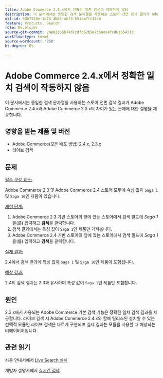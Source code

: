 ```yaml
---
title: Adobe Commerce 2.4.x에서 정확한 일치 검색이 작동하지 않음
description: 이 문서에서는 동일한 검색 문자열을 사용하는 스토어 전면 검색 결과가 Adobe Commerce 2.4.x와 Adobe Commerce 2.3.x의 차이가 있는 문제에 대한 설명을 제공합니다.
exl-id: 0867558e-1d74-4b83-abf3-651ca7fc32cb
feature: Products, Search
role: Developer
source-git-commit: 2aeb2355b74d1cdfc62b5e7c5aa04fcd0a654733
workflow-type: tm+mt
source-wordcount: '258'
ht-degree: 0%

---
```


# Adobe Commerce 2.4.x에서 정확한 일치 검색이 작동하지 않음

이 문서에서는 동일한 검색 문자열을 사용하는 스토어 전면 검색 결과가 Adobe Commerce 2.4.x와 Adobe Commerce 2.3.x의 차이가 있는 문제에 대한 설명을 제공합니다.

## 영향을 받는 제품 및 버전

- Adobe Commerce(모든 배포 방법) 2.4.x, 2.3.x
- 라이브 검색

## 문제

<u>필수 구성 요소:</u>

Adobe Commerce 2.3 및 Adobe Commerce 2.4 스토어 모두에 속성 값이 `Saga 1` 및 `Saga 16`인 제품이 있습니다.

<u>재현 단계:</u>

1. Adobe Commerce 2.3 기반 스토어의 앞에 있는 스토어에서 검색 필드에 *Saga 1*&#x200B;을(를) 입력하고 **검색**&#x200B;을 클릭합니다.
1. 검색 결과에서는 특성 값이 `Saga 1`인 제품만 가져옵니다.
1. Adobe Commerce 2.4 기반 스토어의 앞에 있는 스토어에서 검색 필드에 *Saga 1*&#x200B;을(를) 입력하고 **검색**&#x200B;을 클릭합니다.

<u>실제 결과:</u>

2.4에서 검색 결과에 특성 값이 `Saga 1` 및 `Saga 16`인 제품이 포함됩니다.

<u>예상 결과:</u>

2.4의 검색 결과는 2.3과 유사하며 특성 값이 `Saga 1`인 제품만 포함합니다.

## 원인

2.3.x에서 사용되는 Adobe Commerce 기본 검색 기능은 정확한 일치 검색 결과를 제공합니다. 라이브 검색 시 Adobe Commerce 2.4.x와 함께 릴리스된 설치할 수 있는 선택적 모듈인 라이브 검색은 다르게 구현되며 실제 결과는 모듈을 사용할 때 예상되는 비헤이비어입니다.

## 관련 읽기

사용 안내서에서 [Live Search 설치](https://experienceleague.adobe.com/docs/commerce-merchant-services/live-search/onboard/install.html)

개발자 설명서에서 [실시간 검색](https://experienceleague.adobe.com/en/docs/commerce-merchant-services/live-search/overview).
